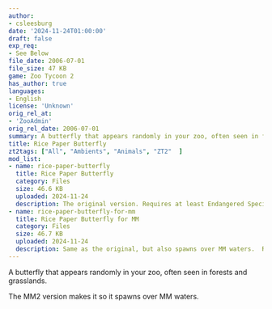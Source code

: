 ```yaml
---
author:
- csleesburg
date: '2024-11-24T01:00:00'
draft: false
exp_req:
- See Below
file_date: 2006-07-01
file_size: 47 KB
game: Zoo Tycoon 2
has_author: true
languages:
- English
license: 'Unknown'
orig_rel_at:
- 'ZooAdmin'
orig_rel_date: 2006-07-01
summary: A butterfly that appears randomly in your zoo, often seen in forests and grasslands.
title: Rice Paper Butterfly
zt2tags: ["All", "Ambients", "Animals", "ZT2"  ]
mod_list: 
- name: rice-paper-butterfly
  title: Rice Paper Butterfly
  category: Files
  size: 46.6 KB
  uploaded: 2024-11-24
  description: The original version. Requires at least Endangered Species.
- name: rice-paper-butterfly-for-mm
  title: Rice Paper Butterfly for MM
  category: Files
  size: 46.7 KB
  uploaded: 2024-11-24
  description: Same as the original, but also spawns over MM waters.  Requires Marine Mania 2.
---
```

A butterfly that appears randomly in your zoo, often seen in forests and grasslands.

The MM2 version makes it so it spawns over MM waters.
